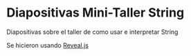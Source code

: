# Diapositivas Mini-Taller String

Diapositivas sobre el taller de como usar e interpretar String

Se hicieron usando [Reveal.js](https://github.com/hakimel/reveal.js) 